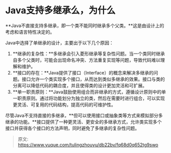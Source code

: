 # Java支持多继承么，为什么

**Java不直接支持多继承，即一个类不能同时继承多个父类。**这是由设计上的考虑和语言特性决定的。

Java中选择了单继承的设计，主要出于以下几个原因：

1. **继承的复杂性：**多继承会引入菱形继承等复杂性问题。当一个类同时继承自多个父类时，可能会出现命名冲突、方法重复实现等问题，导致代码难以理解和维护。
2. **接口的存在：**Java提供了接口（Interface）的概念来解决多继承的问题。接口允许一个类实现多个接口，从而达到类似多继承的效果。接口与类的分离可以降低代码的耦合度，并且使得类的设计更加灵活和可扩展。
3. **单一职责原则：**Java鼓励使用组合而非继承的方式，遵循设计原则中的单一职责原则。通过将功能划分为独立的类，然后在需要时进行组合，可以实现更灵活、可复用的代码结构，提高代码的可维护性。

尽管Java不支持直接的多继承，**但可以使用接口或抽象类等方式来模拟部分多继承的功能。**接口提供了一种更灵活、更安全的多继承方式，允许类实现多个接口并获得各个接口的方法声明，同时避免了多继承的复杂性问题。



> 原文: <https://www.yuque.com/tulingzhouyu/db22bv/fq68d0q652tg9swo>